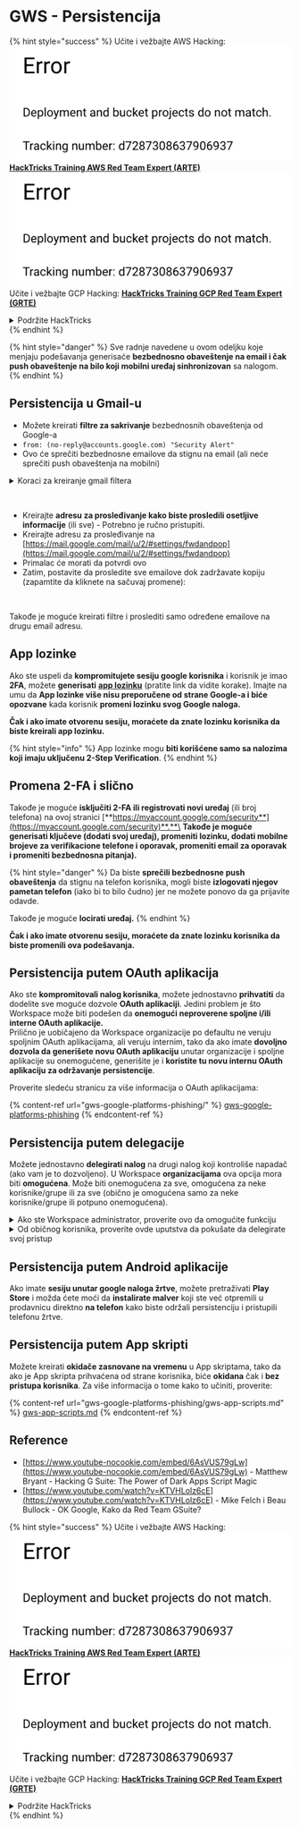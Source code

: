# GWS - Persistencija

{% hint style="success" %}
Učite i vežbajte AWS Hacking:<img src="../../.gitbook/assets/image (1) (1).png" alt="" data-size="line">[**HackTricks Training AWS Red Team Expert (ARTE)**](https://training.hacktricks.xyz/courses/arte)<img src="../../.gitbook/assets/image (1) (1).png" alt="" data-size="line">\
Učite i vežbajte GCP Hacking: <img src="../../.gitbook/assets/image (2).png" alt="" data-size="line">[**HackTricks Training GCP Red Team Expert (GRTE)**<img src="../../.gitbook/assets/image (2).png" alt="" data-size="line">](https://training.hacktricks.xyz/courses/grte)

<details>

<summary>Podržite HackTricks</summary>

* Proverite [**planove pretplate**](https://github.com/sponsors/carlospolop)!
* **Pridružite se** 💬 [**Discord grupi**](https://discord.gg/hRep4RUj7f) ili [**telegram grupi**](https://t.me/peass) ili **pratite** nas na **Twitteru** 🐦 [**@hacktricks\_live**](https://twitter.com/hacktricks\_live)**.**
* **Podelite hakerske trikove slanjem PR-ova na** [**HackTricks**](https://github.com/carlospolop/hacktricks) i [**HackTricks Cloud**](https://github.com/carlospolop/hacktricks-cloud) github repozitorijume.

</details>
{% endhint %}

{% hint style="danger" %}
Sve radnje navedene u ovom odeljku koje menjaju podešavanja generisaće **bezbednosno obaveštenje na email i čak push obaveštenje na bilo koji mobilni uređaj sinhronizovan** sa nalogom.
{% endhint %}

## **Persistencija u Gmail-u**

* Možete kreirati **filtre za sakrivanje** bezbednosnih obaveštenja od Google-a
* `from: (no-reply@accounts.google.com) "Security Alert"`
* Ovo će sprečiti bezbednosne emailove da stignu na email (ali neće sprečiti push obaveštenja na mobilni)

<details>

<summary>Koraci za kreiranje gmail filtera</summary>

(Uputstva [**ovde**](https://support.google.com/mail/answer/6579))

1. Otvorite [Gmail](https://mail.google.com/).
2. U pretraživaču na vrhu, kliknite na Prikaži opcije pretrage ![photos tune](https://lh3.googleusercontent.com/cD6YR\_YvqXqNKxrWn2NAWkV6tjJtg8vfvqijKT1\_9zVCrl2sAx9jROKhLqiHo2ZDYTE=w36).
3. Unesite svoje kriterijume pretrage. Ako želite da proverite da li je vaša pretraga ispravno funkcionisala, pogledajte koji emailovi se pojavljuju klikom na **Pretraži**.
4. Na dnu prozora pretrage, kliknite na **Kreiraj filter**.
5. Izaberite šta želite da filter radi.
6. Kliknite na **Kreiraj filter**.

Proverite svoj trenutni filter (da ih obrišete) na [https://mail.google.com/mail/u/0/#settings/filters](https://mail.google.com/mail/u/0/#settings/filters)

</details>

<figure><img src="../../.gitbook/assets/image (331).png" alt=""><figcaption></figcaption></figure>

* Kreirajte **adresu za prosleđivanje kako biste prosledili osetljive informacije** (ili sve) - Potrebno je ručno pristupiti.
* Kreirajte adresu za prosleđivanje na [https://mail.google.com/mail/u/2/#settings/fwdandpop](https://mail.google.com/mail/u/2/#settings/fwdandpop)
* Primalac će morati da potvrdi ovo
* Zatim, postavite da prosledite sve emailove dok zadržavate kopiju (zapamtite da kliknete na sačuvaj promene):

<figure><img src="../../.gitbook/assets/image (332).png" alt=""><figcaption></figcaption></figure>

Takođe je moguće kreirati filtre i proslediti samo određene emailove na drugu email adresu.

## App lozinke

Ako ste uspeli da **kompromitujete sesiju google korisnika** i korisnik je imao **2FA**, možete **generisati** [**app lozinku**](https://support.google.com/accounts/answer/185833?hl=en) (pratite link da vidite korake). Imajte na umu da **App lozinke više nisu preporučene od strane Google-a i biće opozvane** kada korisnik **promeni lozinku svog Google naloga.**

**Čak i ako imate otvorenu sesiju, moraćete da znate lozinku korisnika da biste kreirali app lozinku.**

{% hint style="info" %}
App lozinke mogu **biti korišćene samo sa nalozima koji imaju uključenu 2-Step Verification**.
{% endhint %}

## Promena 2-FA i slično

Takođe je moguće **isključiti 2-FA ili registrovati novi uređaj** (ili broj telefona) na ovoj stranici [**https://myaccount.google.com/security**](https://myaccount.google.com/security)**.**\
**Takođe je moguće generisati ključeve (dodati svoj uređaj), promeniti lozinku, dodati mobilne brojeve za verifikacione telefone i oporavak, promeniti email za oporavak i promeniti bezbednosna pitanja).**

{% hint style="danger" %}
Da biste **sprečili bezbednosne push obaveštenja** da stignu na telefon korisnika, mogli biste **izlogovati njegov pametan telefon** (iako bi to bilo čudno) jer ne možete ponovo da ga prijavite odavde.

Takođe je moguće **locirati uređaj.**
{% endhint %}

**Čak i ako imate otvorenu sesiju, moraćete da znate lozinku korisnika da biste promenili ova podešavanja.**

## Persistencija putem OAuth aplikacija

Ako ste **kompromitovali nalog korisnika**, možete jednostavno **prihvatiti** da dodelite sve moguće dozvole **OAuth aplikaciji**. Jedini problem je što Workspace može biti podešen da **onemogući neproverene spoljne i/ili interne OAuth aplikacije.**\
Prilično je uobičajeno da Workspace organizacije po defaultu ne veruju spoljnim OAuth aplikacijama, ali veruju internim, tako da ako imate **dovoljno dozvola da generišete novu OAuth aplikaciju** unutar organizacije i spoljne aplikacije su onemogućene, generišite je i **koristite tu novu internu OAuth aplikaciju za održavanje persistencije**.

Proverite sledeću stranicu za više informacija o OAuth aplikacijama:

{% content-ref url="gws-google-platforms-phishing/" %}
[gws-google-platforms-phishing](gws-google-platforms-phishing/)
{% endcontent-ref %}

## Persistencija putem delegacije

Možete jednostavno **delegirati nalog** na drugi nalog koji kontroliše napadač (ako vam je to dozvoljeno). U Workspace **organizacijama** ova opcija mora biti **omogućena**. Može biti onemogućena za sve, omogućena za neke korisnike/grupe ili za sve (obično je omogućena samo za neke korisnike/grupe ili potpuno onemogućena).

<details>

<summary>Ako ste Workspace administrator, proverite ovo da omogućite funkciju</summary>

(Informacije [kopirane iz dokumenata](https://support.google.com/a/answer/7223765))

Kao administrator vaše organizacije (na primer, vaše posla ili škole), kontrolišete da li korisnici mogu delegirati pristup svom Gmail nalogu. Možete dozvoliti svima da imaju opciju da delegiraju svoj nalog. Ili, samo dozvoliti ljudima u određenim odeljenjima da postave delegaciju. Na primer, možete:

* Dodati administrativnog asistenta kao delegata na vašem Gmail nalogu kako bi mogli da čitaju i šalju emailove u vaše ime.
* Dodati grupu, kao što je vaše prodajno odeljenje, u Grupe kao delegata da bi svima omogućili pristup jednom Gmail nalogu.

Korisnici mogu delegirati pristup samo drugom korisniku u istoj organizaciji, bez obzira na njihovu domenu ili organizacionu jedinicu.

#### Ograničenja i restrikcije delegacije

* **Dozvolite korisnicima da dodele pristup svojoj pošti Google grupi** opcija: Da biste koristili ovu opciju, mora biti omogućena za OU delegiranog naloga i za OU svakog člana grupe. Članovi grupe koji pripadaju OU bez ove opcije omogućene ne mogu pristupiti delegiranom nalogu.
* Sa tipičnom upotrebom, 40 delegiranih korisnika može pristupiti Gmail nalogu u isto vreme. Iznadprosečna upotreba od strane jednog ili više delegata može smanjiti ovaj broj.
* Automatizovani procesi koji često pristupaju Gmail-u takođe mogu smanjiti broj delegata koji mogu pristupiti nalogu u isto vreme. Ovi procesi uključuju API-je ili ekstenzije pretraživača koje često pristupaju Gmail-u.
* Jedan Gmail nalog podržava do 1.000 jedinstvenih delegata. Grupa u Grupama se računa kao jedan delegat prema limitu.
* Delegacija ne povećava limite za Gmail nalog. Gmail nalozi sa delegiranim korisnicima imaju standardne limite i politike Gmail naloga. Za detalje, posetite [Gmail limite i politike](https://support.google.com/a/topic/28609).

#### Korak 1: Uključite Gmail delegaciju za svoje korisnike

**Pre nego što počnete:** Da biste primenili podešavanje za određene korisnike, stavite njihove naloge u [organizacionu jedinicu](https://support.google.com/a/topic/1227584).

1.  [Prijavite se](https://admin.google.com/) na vašu [Google Admin konzolu](https://support.google.com/a/answer/182076).

Prijavite se koristeći _administratorski nalog_, a ne vaš trenutni nalog CarlosPolop@gmail.com
2. U Admin konzoli, idite na Meni ![](https://storage.googleapis.com/support-kms-prod/JxKYG9DqcsormHflJJ8Z8bHuyVI5YheC0lAp)![i zatim](https://storage.googleapis.com/support-kms-prod/Th2Tx0uwPMOhsMPn7nRXMUo3vs6J0pto2DTn)![](https://storage.googleapis.com/support-kms-prod/ocGtUSENh4QebLpvZcmLcNRZyaTBcolMRSyl) **Aplikacije**![i zatim](https://storage.googleapis.com/support-kms-prod/Th2Tx0uwPMOhsMPn7nRXMUo3vs6J0pto2DTn)**Google Workspace**![i zatim](https://storage.googleapis.com/support-kms-prod/Th2Tx0uwPMOhsMPn7nRXMUo3vs6J0pto2DTn)**Gmail**![i zatim](https://storage.googleapis.com/support-kms-prod/Th2Tx0uwPMOhsMPn7nRXMUo3vs6J0pto2DTn)**Podešavanja korisnika**.
3. Da biste primenili podešavanje za sve, ostavite izabranu gornju organizacionu jedinicu. Inače, izaberite pod [organizacionu jedinicu](https://support.google.com/a/topic/1227584).
4. Kliknite na **Delegacija pošte**.
5. Proverite **Dozvolite korisnicima da delegiraju pristup svojoj pošti drugim korisnicima u domenu** kutiju.
6. (Opcionalno) Da biste dozvolili korisnicima da odrede koje informacije o pošiljaocu su uključene u delegirane poruke poslate sa njihovog naloga, proverite **Dozvolite korisnicima da prilagode ovo podešavanje** kutiju.
7. Izaberite opciju za podrazumevane informacije o pošiljaocu koje su uključene u poruke koje šalju delegati:
* **Prikaži vlasnika naloga i delegata koji je poslao email**—Poruke uključuju email adrese vlasnika Gmail naloga i delegata.
* **Prikaži samo vlasnika naloga**—Poruke uključuju email adresu samo vlasnika Gmail naloga. Email adresa delegata nije uključena.
8. (Opcionalno) Da biste dozvolili korisnicima da dodaju grupu u Grupama kao delegata, proverite **Dozvolite korisnicima da dodele pristup svojoj pošti Google grupi** kutiju.
9. Kliknite na **Sačuvaj**. Ako ste konfigurisali pod organizacionu jedinicu, možda ćete moći da **nasledite** ili **prepravite** podešavanja roditeljske organizacione jedinice.
10. (Opcionalno) Da biste uključili Gmail delegaciju za druge organizacione jedinice, ponovite korake 3–9.

Promene mogu potrajati do 24 sata, ali obično se dešavaju brže. [Saznajte više](https://support.google.com/a/answer/7514107)

#### Korak 2: Neka korisnici postave delegate za svoje naloge

Nakon što uključite delegaciju, vaši korisnici idu na svoja Gmail podešavanja da dodele delegate. Delegati tada mogu čitati, slati i primati poruke u ime korisnika.

Za detalje, uputite korisnike na [Delegiranje i saradnja na emailu](https://support.google.com/a/users/answer/138350).

</details>

<details>

<summary>Od običnog korisnika, proverite ovde uputstva da pokušate da delegirate svoj pristup</summary>

(Info kopirana [**iz dokumenata**](https://support.google.com/mail/answer/138350))

Možete dodati do 10 delegata.

Ako koristite Gmail preko svog posla, škole ili druge organizacije:

* Možete dodati do 1000 delegata unutar vaše organizacije.
* Sa tipičnom upotrebom, 40 delegata može pristupiti Gmail nalogu u isto vreme.
* Ako koristite automatizovane procese, kao što su API-ji ili ekstenzije pretraživača, nekoliko delegata može pristupiti Gmail nalogu u isto vreme.

1. Na svom računaru, otvorite [Gmail](https://mail.google.com/). Ne možete dodati delegate iz Gmail aplikacije.
2. U gornjem desnom uglu, kliknite na Podešavanja ![Settings](https://lh3.googleusercontent.com/p3J-ZSPOLtuBBR\_ofWTFDfdgAYQgi8mR5c76ie8XQ2wjegk7-yyU5zdRVHKybQgUlQ=w36-h36) ![i zatim](https://lh3.googleusercontent.com/3\_l97rr0GvhSP2XV5OoCkV2ZDTIisAOczrSdzNCBxhIKWrjXjHucxNwocghoUa39gw=w36-h36) **Pogledajte sve postavke**.
3. Kliknite na **Nalozi i uvoz** ili **Nalozi** tab.
4. U sekciji "Dodeli pristup svom nalogu", kliknite na **Dodaj drugi nalog**. Ako koristite Gmail preko svog posla ili škole, vaša organizacija može ograničiti delegaciju emaila. Ako ne vidite ovo podešavanje, kontaktirajte svog administratora.
* Ako ne vidite Dodeli pristup svom nalogu, onda je to ograničeno.
5.  Unesite email adresu osobe koju želite da dodate. Ako koristite Gmail preko svog posla, škole ili druge organizacije, i vaš administrator to dozvoljava, možete uneti email adresu grupe. Ova grupa mora imati istu domenu kao vaša organizacija. Spoljni članovi grupe su odbijeni pristupu delegaciji.\
\
**Važno:** Ako je nalog koji delegirate novi nalog ili je lozinka resetovana, administrator mora isključiti zahtev za promenu lozinke kada se prvi put prijavite.

* [Saznajte kako administrator može kreirati korisnika](https://support.google.com/a/answer/33310).
* [Saznajte kako administrator može resetovati lozinke](https://support.google.com/a/answer/33319).

6\. Kliknite na **Sledeći korak** ![i zatim](https://lh3.googleusercontent.com/QbWcYKta5vh\_4-OgUeFmK-JOB0YgLLoGh69P478nE6mKdfpWQniiBabjF7FVoCVXI0g=h36) **Pošaljite email da dodelite pristup**.

Osoba koju ste dodali će dobiti email u kojem se traži da potvrdi. Poziv važi nedelju dana.

Ako ste dodali grupu, svi članovi grupe će postati delegati bez potrebe za potvrdom.

Napomena: Može potrajati do 24 sata da delegacija počne da deluje.

</details>

## Persistencija putem Android aplikacije

Ako imate **sesiju unutar google naloga žrtve**, možete pretraživati **Play Store** i možda ćete moći da **instalirate malver** koji ste već otpremili u prodavnicu direktno **na telefon** kako biste održali persistenciju i pristupili telefonu žrtve.

## **Persistencija putem** App skripti

Možete kreirati **okidače zasnovane na vremenu** u App skriptama, tako da ako je App skripta prihvaćena od strane korisnika, biće **okidana** čak i **bez pristupa korisnika**. Za više informacija o tome kako to učiniti, proverite:

{% content-ref url="gws-google-platforms-phishing/gws-app-scripts.md" %}
[gws-app-scripts.md](gws-google-platforms-phishing/gws-app-scripts.md)
{% endcontent-ref %}

## Reference

* [https://www.youtube-nocookie.com/embed/6AsVUS79gLw](https://www.youtube-nocookie.com/embed/6AsVUS79gLw) - Matthew Bryant - Hacking G Suite: The Power of Dark Apps Script Magic
* [https://www.youtube.com/watch?v=KTVHLolz6cE](https://www.youtube.com/watch?v=KTVHLolz6cE) - Mike Felch i Beau Bullock - OK Google, Kako da Red Team GSuite?

{% hint style="success" %}
Učite i vežbajte AWS Hacking:<img src="../../.gitbook/assets/image (1) (1).png" alt="" data-size="line">[**HackTricks Training AWS Red Team Expert (ARTE)**](https://training.hacktricks.xyz/courses/arte)<img src="../../.gitbook/assets/image (1) (1).png" alt="" data-size="line">\
Učite i vežbajte GCP Hacking: <img src="../../.gitbook/assets/image (2).png" alt="" data-size="line">[**HackTricks Training GCP Red Team Expert (GRTE)**<img src="../../.gitbook/assets/image (2).png" alt="" data-size="line">](https://training.hacktricks.xyz/courses/grte)

<details>

<summary>Podržite HackTricks</summary>

* Proverite [**planove pretplate**](https://github.com/sponsors/carlospolop)!
* **Pridružite se** 💬 [**Discord grupi**](https://discord.gg/hRep4RUj7f) ili [**telegram grupi**](https://t.me/peass) ili **pratite** nas na **Twitteru** 🐦 [**@hacktricks\_live**](https://twitter.com/hacktricks\_live)**.**
* **Podelite hakerske trikove slanjem PR-ova na** [**HackTricks**](https://github.com/carlospolop/hacktricks) i [**HackTricks Cloud**](https://github.com/carlospolop/hacktricks-cloud) github repozitorijume.

</details>
{% endhint %}
